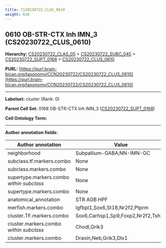 ```yaml
---
title: CS20230722_CLUS_0610
weight: 610
---
```

## 0610 OB-STR-CTX Inh IMN_3 (CS20230722_CLUS_0610)
<b>Hierarchy: </b>
[CS20230722_CLAS_05](../CS20230722_CLAS_05) >
[CS20230722_SUBC_045](../CS20230722_SUBC_045) >
[CS20230722_SUPT_0168](../CS20230722_SUPT_0168) >
[CS20230722_CLUS_0610](../CS20230722_CLUS_0610)

**PURL:** [https://purl.brain-bican.org/taxonomy/CCN20230722/CS20230722_CLUS_0610](https://purl.brain-bican.org/taxonomy/CCN20230722/CS20230722_CLUS_0610)

---


**Labelset:** cluster (Rank: 0)

**Parent Cell Set:** 0168 OB-STR-CTX Inh IMN_3 ([CS20230722_SUPT_0168](../CS20230722_SUPT_0168))



**Cell Ontology Term:** 

[MARKER GENES.]: #


---

[TRANSFERRED ANNOTATIONS.]: #


[AUTHOR ANNOTATION FIELDS.]: #


**Author annotation fields:**

| Author annotation | Value |
|-------------------|-------|
|neighborhood|Subpallium-GABA;NN-IMN-GC|
|subclass.tf.markers.combo|None|
|subclass.markers.combo|None|
|supertype.markers.combo _within subclass_|None|
|supertype.markers.combo|None|
|anatomical_annotation|STR AOB HPF|
|merfish.markers.combo|Igfbpl1,Sox6,St18,Nr2f2,Ptprm|
|cluster.TF.markers.combo|Sox6,Carhsp1,Sp9,Foxp2,Nr2f2,Tshz2|
|cluster.markers.combo _within subclass_|Chodl,Grik3|
|cluster.markers.combo|Draxin,Neb,Grik3,Dlx1|

